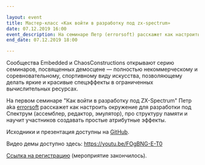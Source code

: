 ```yaml
---

layout: event
title: Мастер-класс «Как войти в разработку под zx-spectrum»
date: 07.12.2019 16:00
event_description: На семинаре Петр (errorsoft) расскажет как настроить окружение для разработки под Спектрум (ассемблер, редактор, эмулятор), про структуру памяти и научит участников создавать простые атрибутные эффекты.
end_date: 07.12.2019 18:00

---
```

Сообщества Embedded и ChaosConstructions открывают серию семинаров, посвященных демосцене — полностью некоммерческому и соревновательному, спортивному виду искусства, позволяющему делать яркие и красивые спецэффекты в ограниченных вычислительных ресурсах.

На первом семинаре "Как войти в разработку под ZX-Spectrum"  Петр aka [errorsoft](https://github.com/errorcalc) расскажет как настроить окружение для разработки под Спектрум (ассемблер, редактор, эмулятор), про структуру памяти и научит участников создавать простые атрибутные эффекты.

Исходники и презентация доступны на [GitHub](https://github.com/errorcalc/zx_starter_pack).

Видео демы доступно здесь: https://youtu.be/FOgBNG-E-T0

[Ссылка на регистрацию](https://www.meetup.com/Embedded-Systems-Meetup-St-Petersburg/events/266890143/) (мероприятие закончилось).
